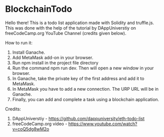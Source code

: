 # BlockchainTodo

Hello there! This is a todo list application made with Solidity and truffle.js.
This was done with the help of the tutorial by DAppUniverstiy on freeCodeCamp.org YouTube Channel (credits given below).

How to run it:
1. Install Ganache.
2. Add MetaMask add-on in your browser.
3. Run npm install in the project file directory
4. Run the command npm run dev. Then will open a new window in your browser.
5. In Ganache, take the private key of the first address and add it to MetaMask.
6. In MetaMask you have to add a new connection. The URP URL will be in Ganache.
7. Finally, you can add and complete a task using a blockchain application.

Credits:
1. DAppUniverstiy - https://github.com/dappuniversity/eth-todo-list
2. freeCodeCamp.org video - https://www.youtube.com/watch?v=coQ5dg8wM2o
